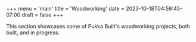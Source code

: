 +++
menu = 'main'
title = 'Woodworking'
date = 2023-10-18T04:59:45-07:00
draft = false
+++

This section showcases some of Pukka Built's woodworking projects, both built, and in progress.
